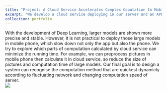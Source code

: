 ```yaml
---
title: "Project: A Cloud Service Accelerates Complex Coputation In Mobile Phone"
excerpt: "We develop a cloud service deploying in our server and an APP computing face recognition task. And we further explore how to minimize the running time by using cloud service. <br/><img src='/images/wbb.jpg'>"
collection: portfolio
---
```


With the development of Deep Learning, larger models are shown more precise and stable. However, it is not practical to deploy those large models in mobile phone, which slow down not only the app but also the phone. We try to explore which parts of computation calculated by cloud service can minimize the running time. For example, we can preprocess pictures in mobile phone then calculate it in cloud service, so reduce the size of pictures and computation time of large models. Our final goal is to design a system can recognise the computation method that are quickest dynamicly according to fluctuating network and changing computation speed of server. <br/><img src='/images/jiagou.png'>
